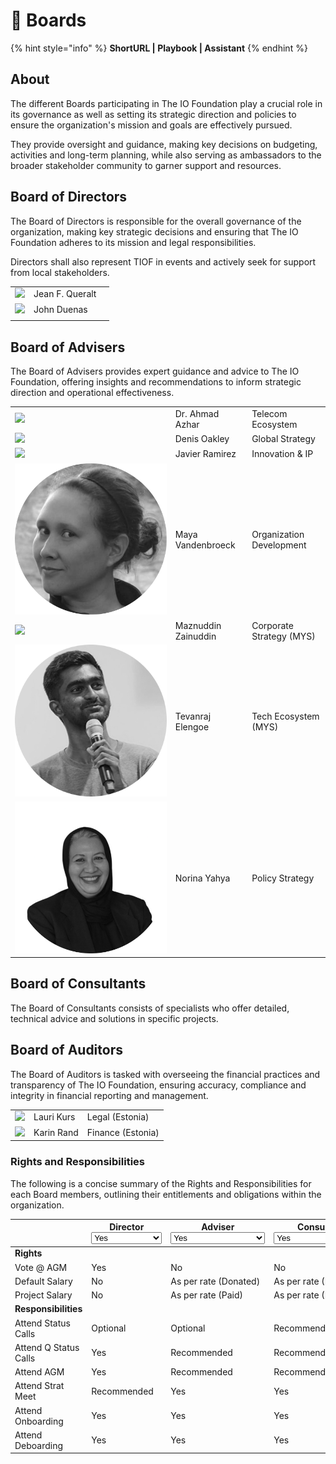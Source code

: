# 👥 Boards

{% hint style="info" %}
**ShortURL | Playbook | Assistant**
{% endhint %}

## About

The different Boards participating in The IO Foundation play a crucial role in its governance as well as setting its strategic direction and policies to ensure the organization's mission and goals are effectively pursued.

They provide oversight and guidance, making key decisions on budgeting, activities and long-term planning, while also serving as ambassadors to the broader stakeholder community to garner support and resources.

## Board of Directors

The Board of Directors is responsible for the overall governance of the organization, making key strategic decisions and ensuring that The IO Foundation adheres to its mission and legal responsibilities.

Directors shall also represent TIOF in events and actively seek for support from local stakeholders.

|                                                                                         |                 |   |
| --------------------------------------------------------------------------------------- | --------------- | - |
| ![](<../../.gitbook/assets/\[TIOF] Comms \[P] ProfilePic JFQ BW Circle.T XXX v1.0.png>) | Jean F. Queralt |   |
| ![](<../../.gitbook/assets/\[TIOF] Comms \[P] ProfilePic JD BW Circle.T XXX v1.0.png>)  | John Duenas     |   |
|                                                                                         |                 |   |

## Board of Advisers

The Board of Advisers provides expert guidance and advice to The IO Foundation, offering insights and recommendations to inform strategic direction and operational effectiveness.

|                                                                                        |                     |                          |
| -------------------------------------------------------------------------------------- | ------------------- | ------------------------ |
| ![](<../../.gitbook/assets/\[TIOF] Comms \[P] ProfilePic AA BW Circle.T XXX v1.0.png>) | Dr. Ahmad Azhar     | Telecom Ecosystem        |
| ![](<../../.gitbook/assets/\[TIOF] Comms \[P] ProfilePic.DO BW Circle.T XXX v1.0.png>) | Denis Oakley        | Global Strategy          |
| ![](<../../.gitbook/assets/\[TIOF] Comms \[P] ProfilePic JR BW Circle.T XXX v1.0.png>) | Javier Ramirez      | Innovation & IP          |
| ![](<../../.gitbook/assets/\[TIOF] Avatar-modified.png>)                               | Maya Vandenbroeck   | Organization Development |
| ![](<../../.gitbook/assets/\[TIOF] Comms \[P] ProfilePic MZ BW Circle.T XXX v1.0.png>) | Maznuddin Zainuddin | Corporate Strategy (MYS) |
| ![](<../../.gitbook/assets/\[TIOF] Avatar-modified (2).png>)                           | Tevanraj Elengoe    | Tech Ecosystem (MYS)     |
| ![](<../../.gitbook/assets/\[TIOF] Avatar-modified (1).png>)                           | Norina Yahya        | Policy Strategy          |

## Board of Consultants

The Board of Consultants consists of specialists who offer detailed, technical advice and solutions in specific projects.

## Board of Auditors

The Board of Auditors is tasked with overseeing the financial practices and transparency of The IO Foundation, ensuring accuracy, compliance and integrity in financial reporting and management.

|                                                                                        |            |                   |
| -------------------------------------------------------------------------------------- | ---------- | ----------------- |
| ![](<../../.gitbook/assets/\[TIOF] Comms \[P] ProfilePic LK BW Circle.T XXX v1.0.png>) | Lauri Kurs | Legal (Estonia)   |
| ![](<../../.gitbook/assets/\[TIOF] Comms \[P] ProfilePic KR BW Circle.T XXX v1.0.png>) | Karin Rand | Finance (Estonia) |

### Rights and Responsibilities

The following is a concise summary of the Rights and Responsibilities for each Board members, outlining their entitlements and obligations within the organization.

<table><thead><tr><th width="174"></th><th width="139">Director<select><option value="8da6b515ce304f51b738415c7347165a" label="Yes" color="blue"></option><option value="11bfc056215548a8aaf7e1549fb8bf64" label="No" color="blue"></option><option value="728954a1c4864a11ad7e712bce8ff575" label="Mandatory" color="blue"></option><option value="3e9e2a4807ef426e97e47410a142aecb" label="Recommended" color="blue"></option><option value="690f907faafe40cca2e82d0dd9671b27" label="Optional" color="blue"></option></select></th><th width="138">Adviser<select><option value="bdd4097a1009482d84d980907863c9ab" label="Yes" color="blue"></option><option value="d64e0dc628084c15b723e5e6a2427c0d" label="No" color="blue"></option><option value="56235f85c73b4a74920b57277da590d2" label="Mandatory" color="blue"></option><option value="faf4ad16abff46cdbee40a6b17b13f9c" label="Recommended" color="blue"></option><option value="5fb1efd56ff040bb8b3ca90feb1b37fa" label="Optional" color="blue"></option><option value="55ddb33f193744f3b7c9302195cb880d" label="As per rate (Donated)" color="blue"></option><option value="5cebf2982dc5462ea59c9dd7b257abea" label="As per rate (Paid)" color="blue"></option></select></th><th>Consultant<select><option value="d973700e491a4cc1acce7185b9367e7c" label="Yes" color="blue"></option><option value="96bf3da49fb1429b8ac66754d98af720" label="No" color="blue"></option><option value="bd9faced3f1b45e8b4fbac22f6bebffe" label="Mandatory" color="blue"></option><option value="4d791e6ce9784ca58901595b07675fd0" label="Recommended" color="blue"></option><option value="9b537ff3f74c45328a89d9a613df710c" label="Optional" color="blue"></option><option value="982b617f63f74e8ca7cf3183e1558f25" label="As per rate (Donated)" color="blue"></option><option value="b667d27d8e1545b186268b2c09dfd4b3" label="As per rate (Paid)" color="blue"></option></select></th><th>Auditor<select><option value="a01a38d43ff141a780e48daf354ab692" label="Yes" color="blue"></option><option value="b286983ee8dc44f7a7ca9557fb6527b7" label="No" color="blue"></option><option value="3ea70447d69a4bffb569344ec0959ceb" label="Mandatory" color="blue"></option><option value="e9620b1aee454b55a2902050d10fa7fb" label="Recommended" color="blue"></option><option value="0be76df796004ea590ff291bebc52629" label="Optional" color="blue"></option><option value="254be280bb2a4de6af5e42762d015a6a" label="As per rate (Donated)" color="blue"></option><option value="e9182090a5c5403b81febf7e48e7c79b" label="As per rate (Paid)" color="blue"></option></select></th></tr></thead><tbody><tr><td><strong>Rights</strong></td><td></td><td></td><td></td><td></td></tr><tr><td>Vote @ AGM</td><td><span data-option="8da6b515ce304f51b738415c7347165a">Yes</span></td><td><span data-option="d64e0dc628084c15b723e5e6a2427c0d">No</span></td><td><span data-option="96bf3da49fb1429b8ac66754d98af720">No</span></td><td><span data-option="b286983ee8dc44f7a7ca9557fb6527b7">No</span></td></tr><tr><td>Default Salary</td><td><span data-option="11bfc056215548a8aaf7e1549fb8bf64">No</span></td><td><span data-option="55ddb33f193744f3b7c9302195cb880d">As per rate (Donated)</span></td><td><span data-option="982b617f63f74e8ca7cf3183e1558f25">As per rate (Donated)</span></td><td><span data-option="e9182090a5c5403b81febf7e48e7c79b">As per rate (Paid)</span></td></tr><tr><td>Project Salary</td><td><span data-option="11bfc056215548a8aaf7e1549fb8bf64">No</span></td><td><span data-option="5cebf2982dc5462ea59c9dd7b257abea">As per rate (Paid)</span></td><td><span data-option="b667d27d8e1545b186268b2c09dfd4b3">As per rate (Paid)</span></td><td><span data-option="e9182090a5c5403b81febf7e48e7c79b">As per rate (Paid)</span></td></tr><tr><td><strong>Responsibilities</strong></td><td></td><td></td><td></td><td></td></tr><tr><td>Attend Status Calls</td><td><span data-option="690f907faafe40cca2e82d0dd9671b27">Optional</span></td><td><span data-option="5fb1efd56ff040bb8b3ca90feb1b37fa">Optional</span></td><td><span data-option="4d791e6ce9784ca58901595b07675fd0">Recommended</span></td><td><span data-option="b286983ee8dc44f7a7ca9557fb6527b7">No</span></td></tr><tr><td>Attend Q Status Calls</td><td><span data-option="8da6b515ce304f51b738415c7347165a">Yes</span></td><td><span data-option="faf4ad16abff46cdbee40a6b17b13f9c">Recommended</span></td><td><span data-option="4d791e6ce9784ca58901595b07675fd0">Recommended</span></td><td><span data-option="0be76df796004ea590ff291bebc52629">Optional</span></td></tr><tr><td>Attend AGM</td><td><span data-option="8da6b515ce304f51b738415c7347165a">Yes</span></td><td><span data-option="faf4ad16abff46cdbee40a6b17b13f9c">Recommended</span></td><td><span data-option="4d791e6ce9784ca58901595b07675fd0">Recommended</span></td><td><span data-option="e9620b1aee454b55a2902050d10fa7fb">Recommended</span></td></tr><tr><td>Attend Strat Meet</td><td><span data-option="3e9e2a4807ef426e97e47410a142aecb">Recommended</span></td><td><span data-option="bdd4097a1009482d84d980907863c9ab">Yes</span></td><td><span data-option="d973700e491a4cc1acce7185b9367e7c">Yes</span></td><td><span data-option="0be76df796004ea590ff291bebc52629">Optional</span></td></tr><tr><td>Attend Onboarding</td><td><span data-option="8da6b515ce304f51b738415c7347165a">Yes</span></td><td><span data-option="bdd4097a1009482d84d980907863c9ab">Yes</span></td><td><span data-option="d973700e491a4cc1acce7185b9367e7c">Yes</span></td><td><span data-option="a01a38d43ff141a780e48daf354ab692">Yes</span></td></tr><tr><td>Attend Deboarding</td><td><span data-option="8da6b515ce304f51b738415c7347165a">Yes</span></td><td><span data-option="bdd4097a1009482d84d980907863c9ab">Yes</span></td><td><span data-option="d973700e491a4cc1acce7185b9367e7c">Yes</span></td><td><span data-option="a01a38d43ff141a780e48daf354ab692">Yes</span></td></tr></tbody></table>

